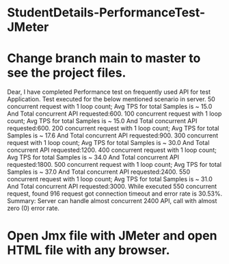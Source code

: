 # StudentDetails-PerformanceTest-JMeter
# Change branch main to master to see the project files.
Dear, I have completed Performance test on frequently used API for test Application.
Test executed for the below mentioned scenario in server.
50 concurrent request with 1 loop count; Avg TPS for total Samples is ~ 15.0 And Total concurrent API requested:600. 
100 concurrent request with 1 loop count; Avg TPS for total Samples is ~ 15.0 And Total concurrent API requested:600. 
200 concurrent request with 1 loop count; Avg TPS for total Samples is ~ 17.6 And Total concurrent API requested:900. 
300 concurrent request with 1 loop count; Avg TPS for total Samples is ~ 30.0 And Total concurrent API requested:1200. 
400 concurrent request with 1 loop count; Avg TPS for total Samples is ~ 34.0 And Total concurrent API requested:1800. 
500 concurrent request with 1 loop count; Avg TPS for total Samples is ~ 37.0 And Total concurrent API requested:2400. 
550 concurrent request with 1 loop count; Avg TPS for total Samples is ~ 31.0 And Total concurrent API requested:3000. 
While executed 550 concurrent request, found 916 request got connection timeout and error rate is 30.53%. 
Summary: Server can handle almost concurrent 2400 API, call with almost zero (0) error rate.
# Open Jmx file with JMeter and open HTML file with any browser.
